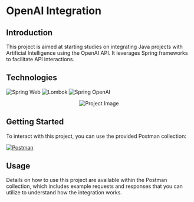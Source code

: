 # OpenAI Integration

## Introduction

This project is aimed at starting studies on integrating Java projects with Artificial Intelligence using the OpenAI API. It leverages Spring frameworks to facilitate API interactions.

## Technologies

![Spring Web](https://img.shields.io/badge/Spring%20Web-6DB33F?style=for-the-badge&logo=spring&logoColor=white)
![Lombok](https://img.shields.io/badge/Lombok-BC4521?style=for-the-badge&logo=lombok&logoColor=white)
![Spring OpenAI](https://img.shields.io/badge/Spring%20OpenAI-6DB33F?style=for-the-badge&logo=openai&logoColor=white)

<p align="center">
  <img src="https://www.google.com/url?sa=i&url=https%3A%2F%2Fwww.crawly.com.br%2Fblog%2Finteligencia-artificial-o-que-e-como-funciona-e-quais-as-principais-aplicacoes&psig=AOvVaw0AtqeSebmP3G0W_tyuC20Z&ust=1714052414571000&source=images&cd=vfe&opi=89978449&ved=0CBIQjRxqFwoTCMjD_vz82oUDFQAAAAAdAAAAABAE" alt="Project Image">
</p>

## Getting Started

To interact with this project, you can use the provided Postman collection:

[![Postman](https://img.shields.io/badge/Postman-F24E1E?style=for-the-badge&logo=postman&logoColor=white)](https://www.postman.com/lively-crater-8977/workspace/dental-ai/collection/25697794-911f4112-ac06-4ea4-a972-bef4f895c10b?action=share&creator=25697794)

## Usage

Details on how to use this project are available within the Postman collection, which includes example requests and responses that you can utilize to understand how the integration works.
